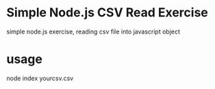 # Simple Node.js CSV Read Exercise
simple node.js exercise, reading csv file into javascript object

# usage
node index yourcsv.csv

